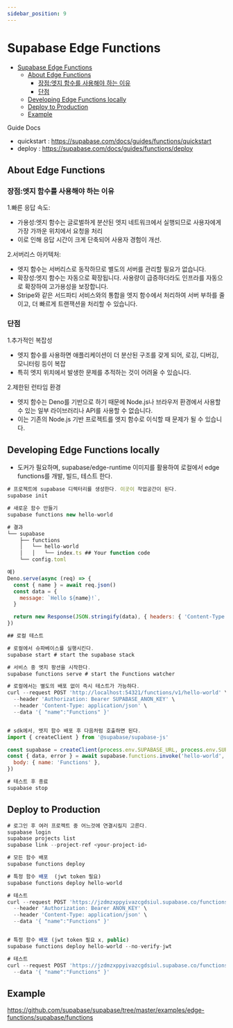 ```yaml
---
sidebar_position: 9
---
```


# Supabase Edge Functions  

- [Supabase Edge Functions](#supabase-edge-functions)
  - [About Edge Functions](#about-edge-functions)
    - [장점:엣지 함수를 사용해야 하는 이유](#장점엣지-함수를-사용해야-하는-이유)
    - [단점](#단점)
  - [Developing Edge Functions locally](#developing-edge-functions-locally)
  - [Deploy to Production](#deploy-to-production)
  - [Example](#example)

Guide Docs  
- quickstart : https://supabase.com/docs/guides/functions/quickstart
- deploy : https://supabase.com/docs/guides/functions/deploy  


## About Edge Functions  


### 장점:엣지 함수를 사용해야 하는 이유  

1.빠른 응답 속도:
   - 가용성:엣지 함수는 글로벌하게 분산된 엣지 네트워크에서 실행되므로 사용자에게 가장 가까운 위치에서 요청을 처리
   - 이로 인해 응답 시간이 크게 단축되어 사용자 경험이 개선. 

2.서버리스 아키텍처:
   - 엣지 함수는 서버리스로 동작하므로 별도의 서버를 관리할 필요가 없습니다. 
   - 확장성:엣지 함수는 자동으로 확장됩니다. 사용량이 급증하더라도 인프라를 자동으로 확장하여 고가용성을 보장합니다.
   - Stripe와 같은 서드파티 서비스와의 통합을 엣지 함수에서 처리하여 서버 부하를 줄이고, 더 빠르게 트랜잭션을 처리할 수 있습니다.  

### 단점  

1.추가적인 복잡성  
- 엣지 함수를 사용하면 애플리케이션이 더 분산된 구조를 갖게 되어, 로깅, 디버깅, 모니터링 등이 복잡  
- 특히 엣지 위치에서 발생한 문제를 추적하는 것이 어려울 수 있습니다.  

2.제한된 런타임 환경  
- 엣지 함수는 Deno를 기반으로 하기 때문에 Node.js나 브라우저 환경에서 사용할 수 있는 일부 라이브러리나 API를 사용할 수 없습니다. 
- 이는 기존의 Node.js 기반 프로젝트를 엣지 함수로 이식할 때 문제가 될 수 있습니다.  

## Developing Edge Functions locally  

- 도커가 필요하며, supabase/edge-runtime 이미지를 활용하여 로컬에서 edge functions를 개발, 빌드, 테스트 한다.  

```js
# 프로젝트에 supabase 디렉터리를 생성한다. 이곳이 작업공간이 된다.  
supabase init

# 새로운 함수 만들기
supabase functions new hello-world

# 결과
└── supabase
    ├── functions
    │   └── hello-world
    │   │   └── index.ts ## Your function code
    └── config.toml

예)
Deno.serve(async (req) => {
  const { name } = await req.json()
  const data = {
    message: `Hello ${name}!`,
  }

  return new Response(JSON.stringify(data), { headers: { 'Content-Type': 'application/json' } })
})

## 로컬 테스트

# 로컬에서 슈파베이스를 실행시킨다.  
supabase start # start the supabase stack

# 서비스 중 엣지 팡션을 시작한다.   
supabase functions serve # start the Functions watcher

# 로컬에서는 별도의 배포 없이 즉시 테스트가 가능하다.    
curl --request POST 'http://localhost:54321/functions/v1/hello-world' \
  --header 'Authorization: Bearer SUPABASE_ANON_KEY' \
  --header 'Content-Type: application/json' \
  --data '{ "name":"Functions" }'


# sdk에서, 엣지 함수 배포 후 다음처럼 호출하면 된다.  
import { createClient } from '@supabase/supabase-js'

const supabase = createClient(process.env.SUPABASE_URL, process.env.SUPABASE_ANON_KEY)
const { data, error } = await supabase.functions.invoke('hello-world', {
  body: { name: 'Functions' },
})

# 테스트 후 종료
supabase stop
```

## Deploy to Production

```js
# 로그인 후 여러 프로젝트 중 어느것에 연결시킬지 고른다.  
supabase login
supabase projects list
supabase link --project-ref <your-project-id>

# 모든 함수 배포  
supabase functions deploy 

# 특정 함수 배포  (jwt token 필요)  
supabase functions deploy hello-world 

# 테스트  
curl --request POST 'https://jzdmzxppyivazcgdsiul.supabase.co/functions/v1/hello-world' \
  --header 'Authorization: Bearer ANON_KEY' \
  --header 'Content-Type: application/json' \
  --data '{ "name":"Functions" }'


# 특정 함수 배포 (jwt token 필요 x, public)    
supabase functions deploy hello-world --no-verify-jwt 

# 테스트  
curl --request POST 'https://jzdmzxppyivazcgdsiul.supabase.co/functions/v1/hello-world' \
  --data '{ "name":"Functions" }'

```

## Example  

https://github.com/supabase/supabase/tree/master/examples/edge-functions/supabase/functions  
